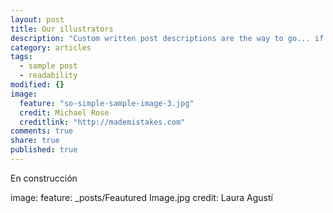 ```yaml
---
layout: post
title: Our illustrators
description: "Custom written post descriptions are the way to go... if you're not lazy."
category: articles
tags: 
  - sample post
  - readability
modified: {}
image: 
  feature: "so-simple-sample-image-3.jpg"
  credit: Michael Rose
  creditlink: "http://mademistakes.com"
comments: true
share: true
published: true
---
```


En construcción

image:
  feature: _posts/Feautured Image.jpg
  credit: Laura Agustí
